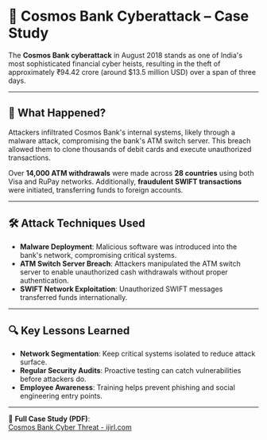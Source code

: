 # 🏦 Cosmos Bank Cyberattack – Case Study

The **Cosmos Bank cyberattack** in August 2018 stands as one of India's most sophisticated financial cyber heists, resulting in the theft of approximately ₹94.42 crore (around $13.5 million USD) over a span of three days.

---

## 🧠 What Happened?

Attackers infiltrated Cosmos Bank's internal systems, likely through a malware attack, compromising the bank's ATM switch server. This breach allowed them to clone thousands of debit cards and execute unauthorized transactions.

Over **14,000 ATM withdrawals** were made across **28 countries** using both Visa and RuPay networks. Additionally, **fraudulent SWIFT transactions** were initiated, transferring funds to foreign accounts.

---

## 🛠️ Attack Techniques Used

- **Malware Deployment**: Malicious software was introduced into the bank's network, compromising critical systems.​
- **ATM Switch Server Breach**: Attackers manipulated the ATM switch server to enable unauthorized cash withdrawals without proper authentication.
- **SWIFT Network Exploitation**: Unauthorized SWIFT messages transferred funds internationally.

---

## 🔍 Key Lessons Learned

- **Network Segmentation**: Keep critical systems isolated to reduce attack surface.
- **Regular Security Audits**: Proactive testing can catch vulnerabilities before attackers do.
- **Employee Awareness**: Training helps prevent phishing and social engineering entry points.

---

📄 **Full Case Study (PDF)**:  
[Cosmos Bank Cyber Threat - ijirl.com](https://ijirl.com/wp-content/uploads/2023/12/A-CASE-STUDY-ON-CYBER-SECURITY-THREAT-TO-COSMOS-BANK.pdf)
